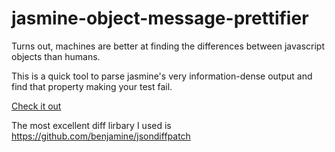 # jasmine-object-message-prettifier

Turns out, machines are better at finding the differences between javascript objects than humans.

This is a quick tool to parse jasmine's very information-dense output and find that property making your test fail.

<a href="https://rawgit.com/MrP/jasmine-object-message-prettifier/master/index.html">Check it out</a>

The most excellent diff lirbary I used is https://github.com/benjamine/jsondiffpatch
